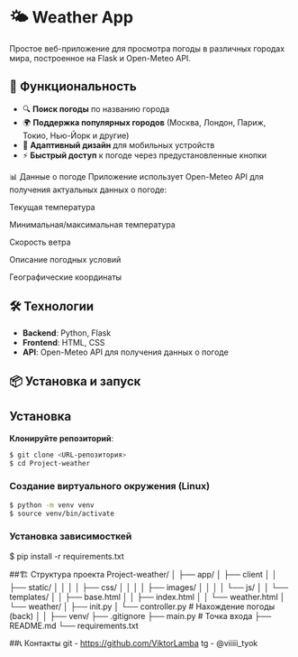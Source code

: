 # 🌤️ Weather App

Простое веб-приложение для просмотра погоды в различных городах мира, построенное на Flask и Open-Meteo API.

## 🚀 Функциональность

- 🔍 **Поиск погоды** по названию города
- 🌍 **Поддержка популярных городов** (Москва, Лондон, Париж, Токио, Нью-Йорк и другие)
- 📱 **Адаптивный дизайн** для мобильных устройств
- ⚡ **Быстрый доступ** к погоде через предустановленные кнопки


📊 Данные о погоде
Приложение использует Open-Meteo API для получения актуальных данных о погоде:

Текущая температура

Минимальная/максимальная температура

Скорость ветра

Описание погодных условий

Географические координаты


## 🛠️ Технологии

- **Backend**: Python, Flask
- **Frontend**: HTML, CSS
- **API**: Open-Meteo API для получения данных о погоде

## 📦 Установка и запуск

## Установка

**Клонируйте репозиторий**:
```bash
$ git clone <URL-репозитория>
$ cd Project-weather
```

### Создание виртуального окружения (Linux)

```bash
$ python -m venv venv
$ source venv/bin/activate
```

### Установка зависимосткей

$ pip install -r requirements.txt 

##🏗️ Структура проекта
Project-weather/
│
├── app/
│ ├── client
│ │ ├── static/
│ │ │ │ ├── css/
│ │ │ │ ├── images/
│ │ │ │ └── js/
│ │ └── templates/
│ │     ├── base.html
│ │     ├── index.html
│ │     └── weather.html
│ └── weather/
│      ├── init.py
│      └── controller.py # Нахождение погоды (back)
│ 
│
├── venv/
├── .gitignore
├── main.py # Точка входа
├── README.md
└── requirements.txt


##📞 Контакты
git - https://github.com/ViktorLamba
tg - @viiiii_tyok